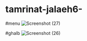 # tamrinat-jalaeh6- 


#menu
![Screenshot (27)](https://user-images.githubusercontent.com/111493401/189712543-9d675345-59ac-4eba-9629-526e6a2c10bd.png)
   
   
   
   #ghalb
   ![Screenshot (26)](https://user-images.githubusercontent.com/111493401/189712617-ea1e2a5a-d838-4585-b147-0f1797767d6a.png)
